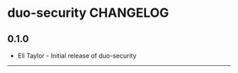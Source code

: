 duo-security CHANGELOG
======================


0.1.0
-----
- Eli Taylor - Initial release of duo-security

- - -

